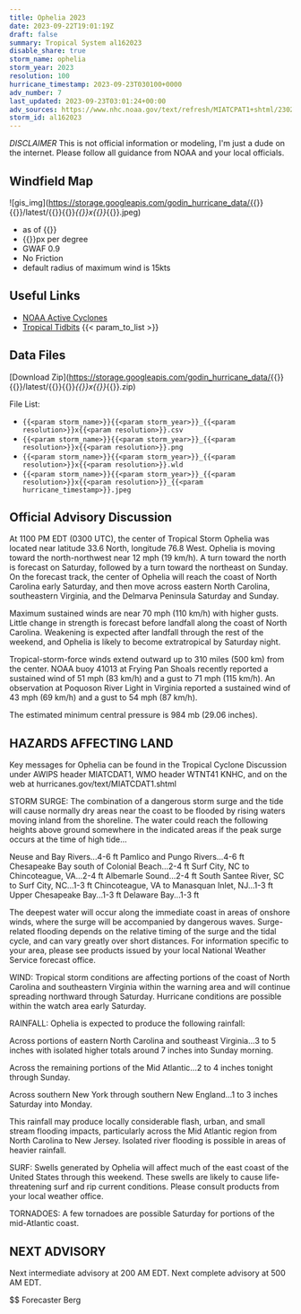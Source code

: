 ```yaml
---
title: Ophelia 2023
date: 2023-09-22T19:01:19Z
draft: false
summary: Tropical System al162023
disable_share: true
storm_name: ophelia
storm_year: 2023
resolution: 100
hurricane_timestamp: 2023-09-23T030100+0000
adv_number: 7
last_updated: 2023-09-23T03:01:24+00:00
adv_sources: https://www.nhc.noaa.gov/text/refresh/MIATCPAT1+shtml/230241.shtml;https://www.nhc.noaa.gov/refresh/graphics_at1+shtml/024246.shtml?cone
storm_id: al162023
---
```

*DISCLAIMER* This is not official information or modeling, I'm just a dude on the internet.  Please follow all guidance from NOAA and your local officials.

## Windfield Map
![gis_img](https://storage.googleapis.com/godin_hurricane_data/{{<param storm_name>}}{{<param storm_year>}}/latest/{{<param storm_name>}}{{<param storm_year>}}_{{<param resolution>}}x{{<param resolution>}}_{{<param hurricane_timestamp>}}.jpeg)

- as of {{<param last_updated>}}
- {{<param resolution>}}px per degree
- GWAF 0.9
- No Friction
- default radius of maximum wind is 15kts

## Useful Links
- [NOAA Active Cyclones](https://www.nhc.noaa.gov/)
- [Tropical Tidbits](https://www.tropicaltidbits.com/storminfo/)
{{< param_to_list >}}

## Data Files
[Download Zip](https://storage.googleapis.com/godin_hurricane_data/{{<param storm_name>}}{{<param storm_year>}}/latest/{{<param storm_name>}}{{<param storm_year>}}_{{<param resolution>}}x{{<param resolution>}}_{{<param hurricane_timestamp>}}.zip)

File List:
- `{{<param storm_name>}}{{<param storm_year>}}_{{<param resolution>}}x{{<param resolution>}}.csv`
- `{{<param storm_name>}}{{<param storm_year>}}_{{<param resolution>}}x{{<param resolution>}}.png`
- `{{<param storm_name>}}{{<param storm_year>}}_{{<param resolution>}}x{{<param resolution>}}.wld`
- `{{<param storm_name>}}{{<param storm_year>}}_{{<param resolution>}}x{{<param resolution>}}_{{<param hurricane_timestamp>}}.jpeg`


## Official Advisory Discussion
At 1100 PM EDT (0300 UTC), the center of Tropical Storm Ophelia was
located near latitude 33.6 North, longitude 76.8 West.  Ophelia is
moving toward the north-northwest near 12 mph (19 km/h).  A turn 
toward the north is forecast on Saturday, followed by a turn toward 
the northeast on Sunday.  On the forecast track, the center of 
Ophelia will reach the coast of North Carolina early Saturday, and 
then move across eastern North Carolina, southeastern Virginia, and 
the Delmarva Peninsula Saturday and Sunday.
 
Maximum sustained winds are near 70 mph (110 km/h) with higher
gusts.  Little change in strength is forecast before landfall along
the coast of North Carolina.  Weakening is expected after landfall
through the rest of the weekend, and Ophelia is likely to become 
extratropical by Saturday night.
 
Tropical-storm-force winds extend outward up to 310 miles (500 km)
from the center.  NOAA buoy 41013 at Frying Pan Shoals recently 
reported a sustained wind of 51 mph (83 km/h) and a gust to 71 mph 
(115 km/h).  An observation at Poquoson River Light in Virginia 
reported a sustained wind of 43 mph (69 km/h) and a gust to 54 mph 
(87 km/h).
 
The estimated minimum central pressure is 984 mb (29.06 inches).
 
 
HAZARDS AFFECTING LAND
----------------------
Key messages for Ophelia can be found in the Tropical Cyclone
Discussion under AWIPS header MIATCDAT1, WMO header WTNT41 KNHC,
and on the web at hurricanes.gov/text/MIATCDAT1.shtml
 
STORM SURGE:  The combination of a dangerous storm surge and the
tide will cause normally dry areas near the coast to be flooded by
rising waters moving inland from the shoreline.  The water could
reach the following heights above ground somewhere in the indicated
areas if the peak surge occurs at the time of high tide...
 
Neuse and Bay Rivers...4-6 ft
Pamlico and Pungo Rivers...4-6 ft
Chesapeake Bay south of Colonial Beach...2-4 ft
Surf City, NC to Chincoteague, VA...2-4 ft
Albemarle Sound...2-4 ft
South Santee River, SC to Surf City, NC...1-3 ft
Chincoteague, VA to Manasquan Inlet, NJ...1-3 ft
Upper Chesapeake Bay...1-3 ft
Delaware Bay...1-3 ft
 
The deepest water will occur along the immediate coast in areas of
onshore winds, where the surge will be accompanied by dangerous
waves.  Surge-related flooding depends on the relative timing of the
surge and the tidal cycle, and can vary greatly over short
distances.  For information specific to your area, please see
products issued by your local National Weather Service forecast
office.
 
WIND:  Tropical storm conditions are affecting portions of the 
coast of North Carolina and southeastern Virginia within the 
warning area and will continue spreading northward through Saturday. 
Hurricane conditions are possible within the watch area early 
Saturday.
 
RAINFALL:  Ophelia is expected to produce the following rainfall:
 
Across portions of eastern North Carolina and southeast Virginia...3
to 5 inches with isolated higher totals around 7 inches into Sunday
morning.
 
Across the remaining portions of the Mid Atlantic...2 to 4 inches
tonight through Sunday.
 
Across southern New York through southern New England...1 to 3
inches Saturday into Monday.
 
This rainfall may produce locally considerable flash, urban, and
small stream flooding impacts, particularly across the Mid Atlantic
region from North Carolina to New Jersey. Isolated river flooding is
possible in areas of heavier rainfall.
 
SURF:  Swells generated by Ophelia will affect much of the east
coast of the United States through this weekend.  These swells are
likely to cause life-threatening surf and rip current conditions.
Please consult products from your local weather office.
 
TORNADOES:  A few tornadoes are possible Saturday for portions of
the mid-Atlantic coast.
 
 
NEXT ADVISORY
-------------
Next intermediate advisory at 200 AM EDT.
Next complete advisory at 500 AM EDT.
 
$$
Forecaster Berg